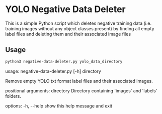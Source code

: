 # YOLO Negative Data Deleter

This is a simple Python script which deletes negative training data (i.e. training images without any object classes present) by finding all empty label files and deleting them and their associated image files

## Usage


```bash
python3 negative-data-deleter.py yolo_data_directory
```

usage: negative-data-deleter.py [-h] directory

Remove empty YOLO txt format label files and their associated images.

positional arguments:
  directory   Directory containing 'images' and 'labels' folders.

options:
  -h, --help  show this help message and exit
